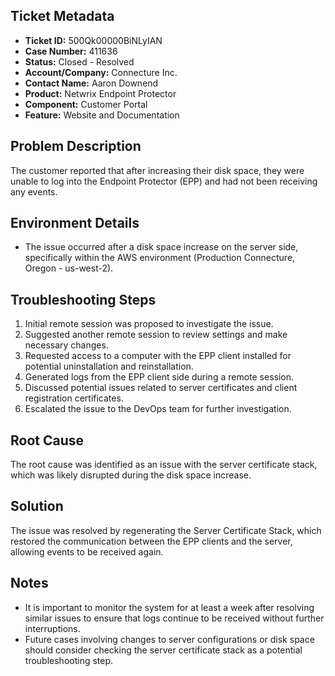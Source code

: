 ## Ticket Metadata
- **Ticket ID:** 500Qk00000BiNLyIAN
- **Case Number:** 411636
- **Status:** Closed - Resolved
- **Account/Company:** Connecture Inc.
- **Contact Name:** Aaron Downend
- **Product:** Netwrix Endpoint Protector
- **Component:** Customer Portal
- **Feature:** Website and Documentation

## Problem Description
The customer reported that after increasing their disk space, they were unable to log into the Endpoint Protector (EPP) and had not been receiving any events.

## Environment Details
- The issue occurred after a disk space increase on the server side, specifically within the AWS environment (Production Connecture, Oregon - us-west-2).

## Troubleshooting Steps
1. Initial remote session was proposed to investigate the issue.
2. Suggested another remote session to review settings and make necessary changes.
3. Requested access to a computer with the EPP client installed for potential uninstallation and reinstallation.
4. Generated logs from the EPP client side during a remote session.
5. Discussed potential issues related to server certificates and client registration certificates.
6. Escalated the issue to the DevOps team for further investigation.

## Root Cause
The root cause was identified as an issue with the server certificate stack, which was likely disrupted during the disk space increase.

## Solution
The issue was resolved by regenerating the Server Certificate Stack, which restored the communication between the EPP clients and the server, allowing events to be received again.

## Notes
- It is important to monitor the system for at least a week after resolving similar issues to ensure that logs continue to be received without further interruptions.
- Future cases involving changes to server configurations or disk space should consider checking the server certificate stack as a potential troubleshooting step.